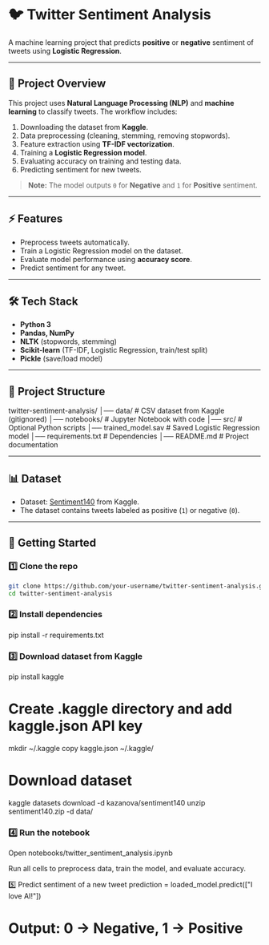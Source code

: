 # 🐦 Twitter Sentiment Analysis

A machine learning project that predicts **positive** or **negative** sentiment of tweets using **Logistic Regression**.

---

## 📌 Project Overview
This project uses **Natural Language Processing (NLP)** and **machine learning** to classify tweets. The workflow includes:  
1. Downloading the dataset from **Kaggle**.  
2. Data preprocessing (cleaning, stemming, removing stopwords).  
3. Feature extraction using **TF-IDF vectorization**.  
4. Training a **Logistic Regression model**.  
5. Evaluating accuracy on training and testing data.  
6. Predicting sentiment for new tweets.  

> **Note:** The model outputs `0` for **Negative** and `1` for **Positive** sentiment.

---

## ⚡ Features
- Preprocess tweets automatically.  
- Train a Logistic Regression model on the dataset.  
- Evaluate model performance using **accuracy score**.  
- Predict sentiment for any tweet.

---

## 🛠️ Tech Stack
- **Python 3**  
- **Pandas, NumPy**  
- **NLTK** (stopwords, stemming)  
- **Scikit-learn** (TF-IDF, Logistic Regression, train/test split)  
- **Pickle** (save/load model)

---

## 📂 Project Structure
twitter-sentiment-analysis/
│── data/ # CSV dataset from Kaggle (gitignored)
│── notebooks/ # Jupyter Notebook with code
│── src/ # Optional Python scripts
│── trained_model.sav # Saved Logistic Regression model
│── requirements.txt # Dependencies
│── README.md # Project documentation

---

## 📊 Dataset
- Dataset: [Sentiment140](https://www.kaggle.com/datasets/kazanova/sentiment140) from Kaggle.  
- The dataset contains tweets labeled as positive (`1`) or negative (`0`).

---

## 🚀 Getting Started

### 1️⃣ Clone the repo
```bash
git clone https://github.com/your-username/twitter-sentiment-analysis.git
cd twitter-sentiment-analysis

```

### 2️⃣ Install dependencies
pip install -r requirements.txt

### 3️⃣ Download dataset from Kaggle
pip install kaggle

# Create .kaggle directory and add kaggle.json API key
mkdir ~/.kaggle
copy kaggle.json ~/.kaggle/

# Download dataset
kaggle datasets download -d kazanova/sentiment140
unzip sentiment140.zip -d data/

### 4️⃣ Run the notebook

Open notebooks/twitter_sentiment_analysis.ipynb

Run all cells to preprocess data, train the model, and evaluate accuracy.

5️⃣ Predict sentiment of a new tweet
prediction = loaded_model.predict(["I love AI!"])
# Output: 0 -> Negative, 1 -> Positive